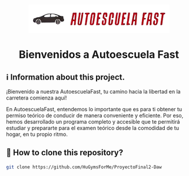 <div align="center">
    <img src="./client/src/assets/logo.png" alt="Logo Autoescuela Fast" heigth="100px" width="auto" />
    <h1>Bienvenidos a Autoescuela Fast</h1>
</div>

## ℹ️ Information about this project.
<div>
    <p>¡Bienvenido a nuestra AutoescuelaFast, tu camino hacia la libertad en la carretera comienza aquí!</p>
    <p>En AutoescuelaFast, entendemos lo importante que es para ti obtener tu permiso teórico de conducir de manera conveniente y eficiente. Por eso, hemos desarrollado un programa completo y accesible que te permitirá estudiar y prepararte para el examen teórico desde la comodidad de tu hogar, en tu propio ritmo.</p>
</div>

## 📂 How to clone this repository?
```bash
git clone https://github.com/HuGymsForMe/ProyectoFinal2-Daw
```